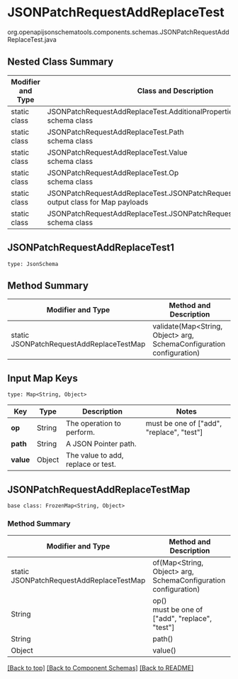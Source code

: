 # JSONPatchRequestAddReplaceTest
org.openapijsonschematools.components.schemas.JSONPatchRequestAddReplaceTest.java

## Nested Class Summary
| Modifier and Type | Class and Description |
| ----------------- | ---------------------- |
| static class | JSONPatchRequestAddReplaceTest.AdditionalProperties<br> schema class |
| static class | JSONPatchRequestAddReplaceTest.Path<br> schema class |
| static class | JSONPatchRequestAddReplaceTest.Value<br> schema class |
| static class | JSONPatchRequestAddReplaceTest.Op<br> schema class |
| static class | JSONPatchRequestAddReplaceTest.JSONPatchRequestAddReplaceTestMap<br> output class for Map payloads |
| static class | JSONPatchRequestAddReplaceTest.JSONPatchRequestAddReplaceTest1<br> schema class |

## JSONPatchRequestAddReplaceTest1
```
type: JsonSchema
```

## Method Summary
| Modifier and Type | Method and Description |
| ----------------- | ---------------------- |
| static JSONPatchRequestAddReplaceTestMap | validate(Map<String, Object> arg, SchemaConfiguration configuration) |

## Input Map Keys
```
type: Map<String, Object>
```
Key | Type |  Description | Notes
------------ | ------------- | ------------- | -------------
**op** | String | The operation to perform. | must be one of ["add", "replace", "test"]
**path** | String | A JSON Pointer path. |
**value** | Object | The value to add, replace or test. |

## JSONPatchRequestAddReplaceTestMap
```
base class: FrozenMap<String, Object>
```

### Method Summary
| Modifier and Type | Method and Description |
| ----------------- | ---------------------- |
| static JSONPatchRequestAddReplaceTestMap | of(Map<String, Object> arg, SchemaConfiguration configuration) |
| String | op()<br> must be one of ["add", "replace", "test"] |
| String | path()<br> |
| Object | value()<br> |

[[Back to top]](#top) [[Back to Component Schemas]](../../../README.md#Component-Schemas) [[Back to README]](../../../README.md)
